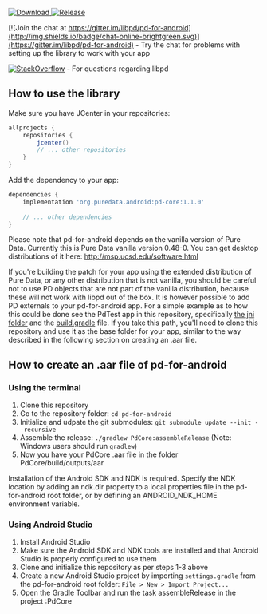 [ ![Download](https://api.bintray.com/packages/pd-for-android/maven/pd-for-android/images/download.svg) ](https://bintray.com/pd-for-android/maven/pd-for-android/_latestVersion)
[![Release](https://img.shields.io/github/release/libpd/pd-for-android.svg?label=JitPack)](https://jitpack.io/#libpd/pd-for-android/)

[![Join the chat at https://gitter.im/libpd/pd-for-android](http://img.shields.io/badge/chat-online-brightgreen.svg)](https://gitter.im/libpd/pd-for-android)
 \- Try the chat for problems with setting up the library to work with your app

[![StackOverflow](http://img.shields.io/badge/stackoverflow-libpd-blue.svg)]( http://stackoverflow.com/questions/tagged/libpd )
 \- For questions regarding libpd

## How to use the library

Make sure you have JCenter in your repositories:

```gradle
allprojects {
    repositories {
        jcenter()
        // ... other repositories
    }
}
```

Add the dependency to your app:

```gradle
dependencies {
    implementation 'org.puredata.android:pd-core:1.1.0'
    
    // ... other dependencies
}
```

Please note that pd-for-android depends on the vanilla version of Pure Data. Currently this is Pure Data vanilla version 0.48-0. You can get desktop distributions of it here:
http://msp.ucsd.edu/software.html

If you're building the patch for your app using the extended distribution of Pure Data, or any other distribution that is not vanilla, you should be careful not to use PD objects that are not part of the vanilla distribution, because these will not work with libpd out of the box. It is however possible to add PD externals to your pd-for-android app. For a simple example as to how this could be done see the PdTest app in this repository, specifically [the jni folder](https://github.com/libpd/pd-for-android/tree/master/PdTest/jni) and the [build.gradle](https://github.com/libpd/pd-for-android/tree/master/PdTest/build.gradle) file. If you take this path, you'll need to clone this repository and use it as the base folder for your app, similar to the way described in the following section on creating an .aar file.

## How to create an .aar file of pd-for-android

### Using the terminal

1. Clone this repository
1. Go to the repository folder: `cd pd-for-android`
1. Initialize and udpate the git submodules: `git submodule update --init --recursive`
1. Assemble the release: `./gradlew PdCore:assembleRelease` (Note: Windows users should run `gradlew`)
1. Now you have your PdCore .aar file in the folder PdCore/build/outputs/aar

Installation of the Android SDK and NDK is required. Specify the NDK location by adding an ndk.dir
property to a local.properties file in the pd-for-android root folder, or by defining an ANDROID_NDK_HOME
environment variable.

### Using Android Studio

1. Install Android Studio
1. Make sure the Android SDK and NDK tools are installed and that Android Studio is properly configured to use them
1. Clone and initialize this repository as per steps 1-3 above
1. Create a new Android Studio project by importing `settings.gradle` from the pd-for-android root folder: `File > New > Import Project...`
1. Open the Gradle Toolbar and run the task assembleRelease in the project :PdCore
